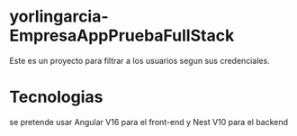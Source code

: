 # yorlingarcia-EmpresaAppPruebaFullStack

Este es un proyecto para filtrar a los usuarios segun sus credenciales.

# Tecnologias

se pretende usar Angular V16 para el front-end y Nest V10 para el backend
